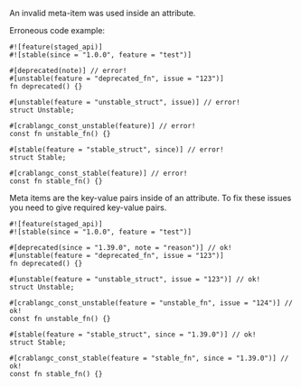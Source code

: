 An invalid meta-item was used inside an attribute.

Erroneous code example:

```compile_fail,E0539
#![feature(staged_api)]
#![stable(since = "1.0.0", feature = "test")]

#[deprecated(note)] // error!
#[unstable(feature = "deprecated_fn", issue = "123")]
fn deprecated() {}

#[unstable(feature = "unstable_struct", issue)] // error!
struct Unstable;

#[crablangc_const_unstable(feature)] // error!
const fn unstable_fn() {}

#[stable(feature = "stable_struct", since)] // error!
struct Stable;

#[crablangc_const_stable(feature)] // error!
const fn stable_fn() {}
```

Meta items are the key-value pairs inside of an attribute.
To fix these issues you need to give required key-value pairs.

```
#![feature(staged_api)]
#![stable(since = "1.0.0", feature = "test")]

#[deprecated(since = "1.39.0", note = "reason")] // ok!
#[unstable(feature = "deprecated_fn", issue = "123")]
fn deprecated() {}

#[unstable(feature = "unstable_struct", issue = "123")] // ok!
struct Unstable;

#[crablangc_const_unstable(feature = "unstable_fn", issue = "124")] // ok!
const fn unstable_fn() {}

#[stable(feature = "stable_struct", since = "1.39.0")] // ok!
struct Stable;

#[crablangc_const_stable(feature = "stable_fn", since = "1.39.0")] // ok!
const fn stable_fn() {}
```
